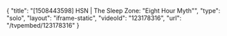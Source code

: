 {
    "title": "[1508443598] HSN | The Sleep Zone: \"Eight Hour Myth\"",
    "type": "solo",
    "layout": "iframe-static",
    "videoId": "123178316",
    "url": "\/tvpembed\/123178316"
}